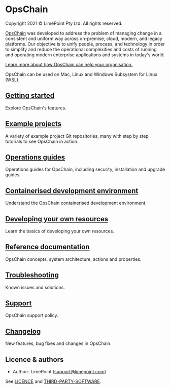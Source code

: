 # OpsChain

Copyright 2021 © LimePoint Pty Ltd. All rights reserved.

[OpsChain](https://opschain.io) was developed to address the problem of managing change in a consistent and uniform way across on-premise, cloud, modern, and legacy platforms. Our objective is to unify people, process, and technology in order to simplify and reduce the operational complexities and costs of running and operating modern enterprise applications and systems in today's world.

[Learn more about how OpsChain can help your organisation.](https://opschain.io/why)

OpsChain can be used on Mac, Linux and Windows Subsystem for Linux (WSL).

## [Getting started](getting_started/README.md)

Explore OpsChain's features.

## [Example projects](examples/README.md)

A variety of example project Git repositories, many with step by step tutorials to see OpsChain in action.

## [Operations guides](operations/README.md)

Operations guides for OpsChain, including security, installation and upgrade guides.

## [Containerised development environment](development_environment.md)

Understand the OpsChain containerised development environment.

## [Developing your own resources](getting_started/developer.md#developing-resources)

Learn the basics of developing your own resources.

## [Reference documentation](reference/README.md)

OpsChain concepts, system architecture, actions and properties.

## [Troubleshooting](troubleshooting.md)

Known issues and solutions.

## [Support](support.md)

OpsChain support policy.

## [Changelog](../CHANGELOG.md)

New features, bug fixes and changes in OpsChain.

## Licence & authors

- Author:: LimePoint (support@limepoint.com)

See [LICENCE](/LICENCE.md) and [THIRD-PARTY-SOFTWARE](/THIRD-PARTY-SOFTWARE).
